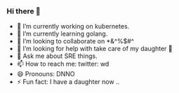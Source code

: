 ### Hi there 👋

- 🔭 I’m currently working on kubernetes.
- 🌱 I’m currently learning golang.
- 👯 I’m looking to collaborate on *&^%$#^
- 🤔 I’m looking for help with take care of my daughter 👶
- 💬 Ask me about SRE things.
- 📫 How to reach me: twitter: wd
- 😄 Pronouns: DNNO
- ⚡ Fun fact: I have a daughter now ..
